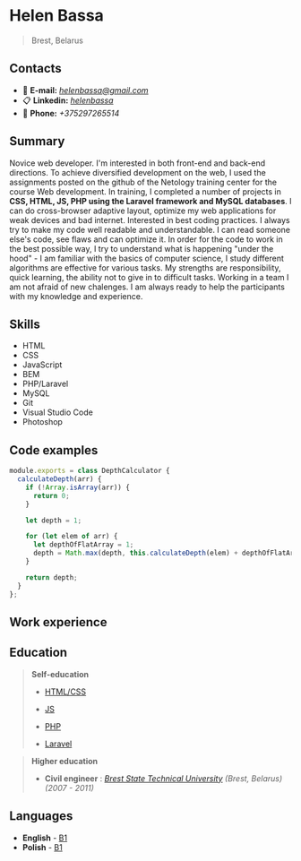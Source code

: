 # Helen Bassa
> Brest, Belarus
## Contacts
* :email: **E-mail:** *helenbassa@gmail.com*
* :clipboard: **Linkedin:** [*helenbassa*](https://www.linkedin.com/in/helenbassa/)
* :calling: **Phone:** *+375297265514*

## Summary
Novice web developer. I'm interested in both front-end and back-end directions. To achieve diversified development on the web, I used the assignments posted on the github of the Netology training center for the course Web development. In training, I completed a number of projects in **CSS, HTML, JS, PHP using the Laravel framework and MySQL databases**. 
I can do cross-browser adaptive layout, optimize my web applications for weak devices and bad internet. Interested in best coding practices. I always try to make my code well readable and understandable. I can read someone else's code, see flaws and can optimize it. In order for the code to work in the best possible way, I try to understand what is happening "under the hood" - I am familiar with the basics of computer science, I study different algorithms are effective for various tasks.
My strengths are responsibility, quick learning, the ability not to give in to difficult tasks. Working in a team I am not afraid of new chalenges. I am always ready to help the participants with my knowledge and experience.

## Skills
* HTML
* CSS
* JavaScript
* BEM
* PHP/Laravel
* MySQL
* Git
* Visual Studio Code
* Photoshop

## Code examples
``` javascript
module.exports = class DepthCalculator {
  calculateDepth(arr) {
    if (!Array.isArray(arr)) {
      return 0;
    }

    let depth = 1;

    for (let elem of arr) {
      let depthOfFlatArray = 1;
      depth = Math.max(depth, this.calculateDepth(elem) + depthOfFlatArray);
    }

    return depth;
  }
};
```

## Work experience

## Education
> **Self-education**
> * [HTML/CSS](https://www.w3schools.com/)
>
> * [JS](https://learn.javascript.ru/)
>
> * [PHP](https://www.php.net/manual/ru/)
>
> * [Laravel](https://laravel.ru/docs/v5)

> **Higher education**
>
> * **Сivil engineer** : *[Brest State Technical University](https://en.bstu.by/) (Brest, Belarus) (2007 - 2011)*

## Languages
* **English** - [B1](https://www.efset.org/cert/P5sng7)
* **Polish** - [B1](https://ibb.co/RgBKKRR)
